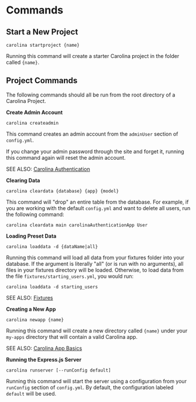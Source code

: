 
# Commands #

## Start a New Project #

`carolina startproject {name}`

Running this command will create a starter Carolina project in the folder
called `{name}`.

## Project Commands #

The following commands should all be run from the root directory of a
Carolina Project.

**Create Admin Account**

`carolina createadmin`

This command creates an admin account from the `adminUser` section of `config.yml`.

If you change your admin password through the site and forget it, running this
command again will reset the admin account.

SEE ALSO: [Carolina Authentication](AUTH.md)

**Clearing Data**

`carolina cleardata {database} {app} {model}`

This command will "drop" an entire table from the database. For example,
if you are working with the default `config.yml` and want to delete all users,
run the following command:

`carolina cleardata main carolinaAuthenticationApp User`

**Loading Preset Data**

`carolina loaddata -d {dataName|all}`

Running this command will load all data from your fixtures folder into your
database. If the argument is literally "all" (or is run with no arguments),
all files in your fixtures
directory will be loaded. Otherwise, to load data from the file
`fixtures/starting_users.yml`, you would run:

`carolina loaddata -d starting_users`

SEE ALSO: [Fixtures](FIXTURES.md)

**Creating a New App**

`carolina newapp {name}`

Running this command will create a new directory called `{name}`
under your `my-apps` directory
that will contain a valid Carolina app.

SEE ALSO: [Carolina App Basics](APP_BASICS.md)

**Running the Express.js Server**

`carolina runserver [--runConfig default]`

Running this command will start the server using a configuration
from your `runConfig` section of `config.yml`. By default, the
configuration labeled `default` will be used.
